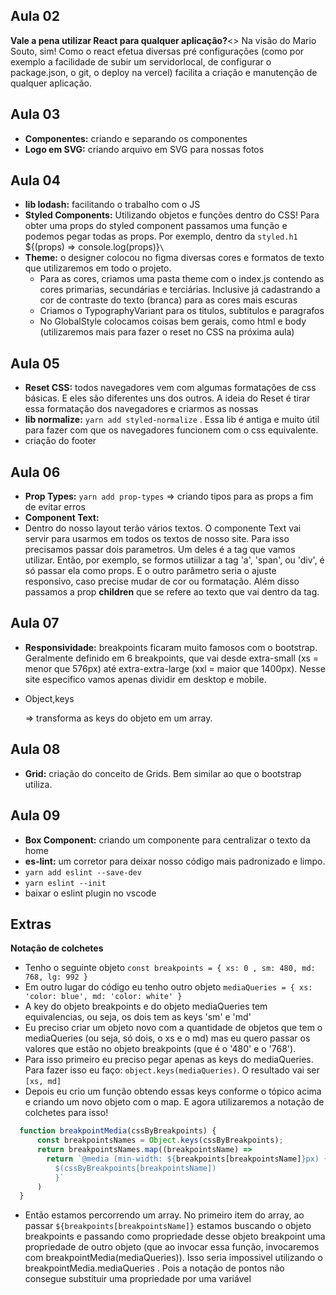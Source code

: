 
## Aula 02
<b>Vale a pena utilizar React para qualquer aplicação?</b><>
Na visão do Mario Souto, sim! Como o react efetua diversas pré configurações (como por exemplo a facilidade de subir um servidorlocal, de configurar o package.json, o git, o deploy na vercel) facilita a criação e manutenção de qualquer aplicação.

## Aula 03
 - <b>Componentes:</b> criando e separando os componentes
 - <b>Logo em SVG:</b> criando arquivo em SVG para nossas fotos

## Aula 04
 - <b>lib lodash:</b> facilitando o trabalho com o JS
 - <b>Styled Components:</b> Utilizando objetos e funções dentro do CSS! Para obter uma props do styled component passamos uma função e podemos pegar todas as props. Por exemplo, dentro da `styled.h1 `\${(props) => console.log(props)}`\` 
 - <b>Theme:</b> o designer colocou no figma diversas cores e formatos de texto que utilizaremos em todo o projeto.
   - Para as cores, criamos uma pasta theme com o index.js contendo as cores primarias, secundárias e terciárias. Inclusive já cadastrando a cor de contraste do texto (branca) para as cores mais escuras
   - Criamos o TypographyVariant para os titulos, subtitulos e paragrafos
   - No GlobalStyle colocamos coisas bem gerais, como html e body (utilizaremos mais para fazer o reset no CSS na próxima aula)

## Aula 05
 - <b>Reset CSS:</b> todos navegadores vem com algumas formatações de css básicas. E eles são diferentes uns dos outros. A ideia do Reset é tirar essa formatação dos navegadores e criarmos as nossas
 - <b>lib normalize:</b> `yarn add styled-normalize` . Essa lib é antiga e muito útil para fazer com que os navegadores funcionem com o css equivalente.
 - criação do footer

## Aula 06
 - <b>Prop Types:</b> `yarn add prop-types` => criando tipos para as props a fim de evitar erros
 - <b>Component Text:</b> 
  - Dentro do nosso layout terão vários textos. O componente Text vai servir para usarmos em todos os textos de nosso site. Para isso precisamos passar dois parametros. Um deles é a tag que vamos utilizar. Então, por exemplo, se formos utiilizar a tag 'a', 'span', ou 'div', é só passar ela como props. E o outro parâmetro seria o ajuste responsivo, caso precise mudar de cor ou formatação. Além disso passamos a prop <b>children</b> que se refere ao texto que vai dentro da tag.

## Aula 07 
 - <b>Responsividade:</b> breakpoints ficaram muito famosos com o bootstrap. Geralmente definido em 6 breakpoints, que vai desde extra-small (xs = menor que 576px) até extra-extra-large (xxl = maior que 1400px). Nesse site especifico vamos apenas dividir em desktop e mobile.
 - <p>Object,keys</p> => transforma as keys do objeto em um array. 

## Aula 08
 - <b>Grid:</b> criação do conceito de Grids. Bem similar ao que o bootstrap utiliza.

## Aula 09
 - <b>Box Component:</b> criando um componente para centralizar o texto da home
 - <b>es-lint:</b> um corretor para deixar nosso código mais padronizado e limpo.
  - <code>yarn add eslint --save-dev</code>
  - <code>yarn eslint --init</code>
  - baixar o eslint plugin no vscode
## Extras

<b>Notação de colchetes</b>

 - Tenho o seguinte objeto `const breakpoints = { xs: 0 , sm: 480, md: 768, lg: 992 }`
 - Em outro lugar do código eu tenho outro objeto `mediaQueries = { xs: 'color: blue', md: 'color: white' }`
 - A key do objeto breakpoints e do objeto mediaQueries tem equivalencias, ou seja, os dois tem as keys 'sm' e 'md'
 - Eu preciso criar um objeto novo com a quantidade de objetos que tem o mediaQueries (ou seja, só dois, o xs e o md) mas eu quero passar os valores que estão no objeto breakpoints (que é o '480' e o '768').
 - Para isso primeiro eu preciso pegar apenas as keys do mediaQueries. Para fazer isso eu faço: `object.keys(mediaQueries)`. O resultado vai ser `[xs, md]`
 - Depois eu crio um função obtendo essas keys conforme o tópico acima e criando um novo objeto com o map. E agora utilizaremos a notação de colchetes para isso!
```javascript
  function breakpointMedia(cssByBreakpoints) { 
      const breakpointsNames = Object.keys(cssByBreakpoints);
      return breakpointsNames.map((breakpointsName) => 
        return `@media (min-width: ${breakpoints[breakpointsName]}px) {
          $(cssByBreakpoints[breakpointsName])
          }`
      )
  }
```
 - Então estamos percorrendo um array. No primeiro item do array, ao passar `${breakpoints[breakpointsName]}` estamos buscando o objeto breakpoints e passando como propriedade desse objeto breakpoint uma propriedade de outro objeto (que ao invocar essa função, invocaremos com breakpointMedia(mediaQueries)). Isso seria impossivel utilizando o breakpointMedia.mediaQueries . Pois a notação de pontos não consegue substituir uma propriedade por uma variável